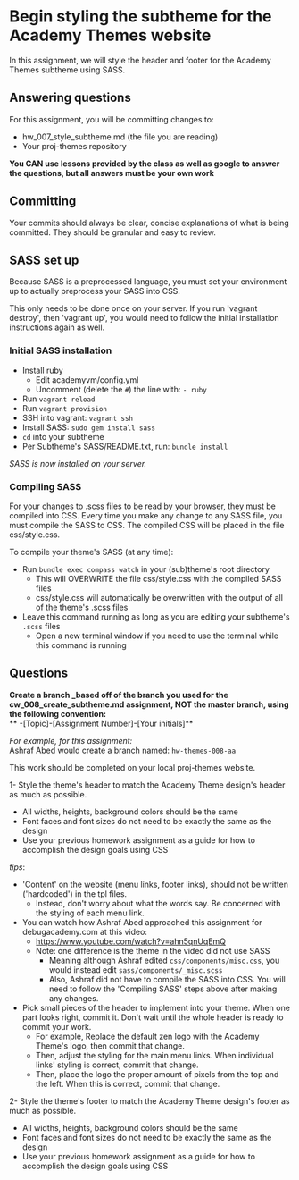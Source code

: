 # Begin styling the subtheme for the Academy Themes website
In this assignment, we will style the header and footer for the Academy Themes subtheme using SASS.

## Answering questions
For this assignment, you will be committing changes to:
- hw_007_style_subtheme.md (the file you are reading)
- Your proj-themes repository

**You CAN use lessons provided by the class as well as google to answer the questions, but all answers must be your own work**  

## Committing
Your commits should always be clear, concise explanations of what is being committed. They should be granular and easy to review.

## SASS set up
Because SASS is a preprocessed language, you must set your environment up to actually preprocess your SASS into CSS.  

This only needs to be done once on your server. If you run 'vagrant destroy', then 'vagrant up', you would need to follow the initial installation instructions again as well.  

### Initial SASS installation
- Install ruby
  - Edit academyvm/config.yml
  - Uncomment (delete the ```#```) the line with: ```- ruby```
- Run ```vagrant reload```
- Run ```vagrant provision```
- SSH into vagrant: ```vagrant ssh```
- Install SASS: ```sudo gem install sass```
- ```cd``` into your subtheme
- Per Subtheme's SASS/README.txt, run: ```bundle install```

*SASS is now installed on your server.*

### Compiling SASS
For your changes to .scss files to be read by your browser, they must be compiled into CSS. Every time you make any change to any SASS file, you must compile the SASS to CSS. The compiled CSS will be placed in the file css/style.css.  

To compile your theme's SASS (at any time):  
- Run ```bundle exec compass watch``` in your (sub)theme's root directory
  - This will OVERWRITE the file css/style.css with the compiled SASS files
  - css/style.css will automatically be overwritten with the output of all of the theme's .scss files
- Leave this command running as long as you are editing your subtheme's ```.scss``` files
  - Open a new terminal window if you need to use the terminal while this command is running

## Questions
**Create a branch _based off of the branch you used for the cw_008_create_subtheme.md assignment, NOT the master branch, using the following convention:**  
** -[Topic]-[Assignment Number]-[Your initials]**

*For example, for this assignment:*  
Ashraf Abed would create a branch named: ```hw-themes-008-aa```  

This work should be completed on your local proj-themes website.  

1- Style the theme's header to match the Academy Theme design's header as much as possible.
  - All widths, heights, background colors should be the same
  - Font faces and font sizes do not need to be exactly the same as the design
  - Use your previous homework assignment as a guide for how to accomplish the design goals using CSS

*tips*:
- 'Content' on the website (menu links, footer links), should not be written ('hardcoded') in the tpl files.
  - Instead, don't worry about what the words say. Be concerned with the styling of each menu link.
- You can watch how Ashraf Abed approached this assignment for debugacademy.com at this video:
  - https://www.youtube.com/watch?v=ahn5qnUqEmQ
  - Note: one difference is the theme in the video did not use SASS
    - Meaning although Ashraf edited ```css/components/misc.css```, you would instead edit ```sass/components/_misc.scss```
     - Also, Ashraf did not have to compile the SASS into CSS. You will need to follow the 'Compiling SASS' steps above after making any changes.  
- Pick small pieces of the header to implement into your theme. When one part looks right, commit it. Don't wait until the whole header is ready to commit your work.
  - For example, Replace the default zen logo with the Academy Theme's logo, then commit that change.
  - Then, adjust the styling for the main menu links. When individual links' styling is correct, commit that change.
  - Then, place the logo the proper amount of pixels from the top and the left. When this is correct, commit that change.

2- Style the theme's footer to match the Academy Theme design's footer as much as possible.
  - All widths, heights, background colors should be the same
  - Font faces and font sizes do not need to be exactly the same as the design
  - Use your previous homework assignment as a guide for how to accomplish the design goals using CSS
